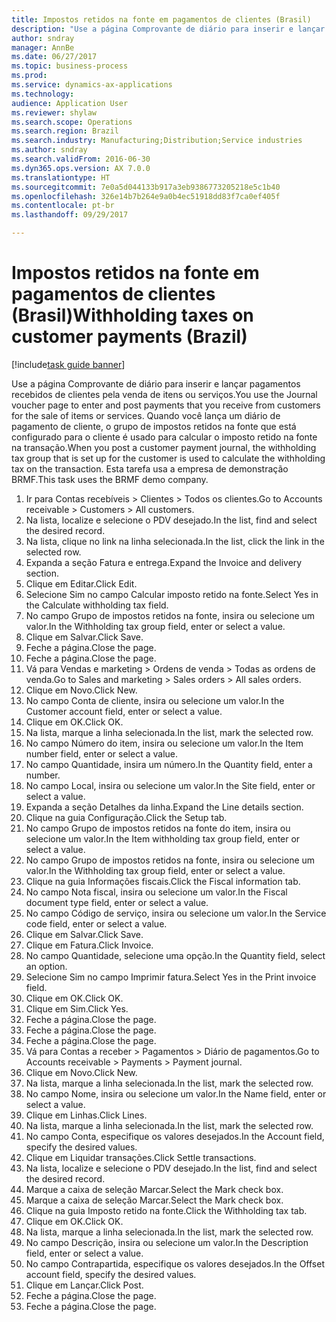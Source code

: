 ```yaml
--- 
title: Impostos retidos na fonte em pagamentos de clientes (Brasil)
description: "Use a página Comprovante de diário para inserir e lançar pagamentos recebidos de clientes pela venda de itens ou serviços."
author: sndray
manager: AnnBe
ms.date: 06/27/2017
ms.topic: business-process
ms.prod: 
ms.service: dynamics-ax-applications
ms.technology: 
audience: Application User
ms.reviewer: shylaw
ms.search.scope: Operations
ms.search.region: Brazil
ms.search.industry: Manufacturing;Distribution;Service industries
ms.author: sndray
ms.search.validFrom: 2016-06-30
ms.dyn365.ops.version: AX 7.0.0
ms.translationtype: HT
ms.sourcegitcommit: 7e0a5d044133b917a3eb9386773205218e5c1b40
ms.openlocfilehash: 326e14b7b264e9a0b4ec51918dd83f7ca0ef405f
ms.contentlocale: pt-br
ms.lasthandoff: 09/29/2017

---
```

# <a name="withholding-taxes-on-customer-payments-brazil"></a><span data-ttu-id="46569-103">Impostos retidos na fonte em pagamentos de clientes (Brasil)</span><span class="sxs-lookup"><span data-stu-id="46569-103">Withholding taxes on customer payments (Brazil)</span></span>

[!include[task guide banner](../../includes/task-guide-banner.md)]

<span data-ttu-id="46569-104">Use a página Comprovante de diário para inserir e lançar pagamentos recebidos de clientes pela venda de itens ou serviços.</span><span class="sxs-lookup"><span data-stu-id="46569-104">You use the Journal voucher page to enter and post payments that you receive from customers for the sale of items or services.</span></span> <span data-ttu-id="46569-105">Quando você lança um diário de pagamento de cliente, o grupo de impostos retidos na fonte que está configurado para o cliente é usado para calcular o imposto retido na fonte na transação.</span><span class="sxs-lookup"><span data-stu-id="46569-105">When you post a customer payment journal, the withholding tax group that is set up for the customer is used to calculate the withholding tax on the transaction.</span></span> <span data-ttu-id="46569-106">Esta tarefa usa a empresa de demonstração BRMF.</span><span class="sxs-lookup"><span data-stu-id="46569-106">This task uses the BRMF demo company.</span></span>

1. <span data-ttu-id="46569-107">Ir para Contas recebíveis > Clientes > Todos os clientes.</span><span class="sxs-lookup"><span data-stu-id="46569-107">Go to Accounts receivable > Customers > All customers.</span></span>
2. <span data-ttu-id="46569-108">Na lista, localize e selecione o PDV desejado.</span><span class="sxs-lookup"><span data-stu-id="46569-108">In the list, find and select the desired record.</span></span>
3. <span data-ttu-id="46569-109">Na lista, clique no link na linha selecionada.</span><span class="sxs-lookup"><span data-stu-id="46569-109">In the list, click the link in the selected row.</span></span>
4. <span data-ttu-id="46569-110">Expanda a seção Fatura e entrega.</span><span class="sxs-lookup"><span data-stu-id="46569-110">Expand the Invoice and delivery section.</span></span>
5. <span data-ttu-id="46569-111">Clique em Editar.</span><span class="sxs-lookup"><span data-stu-id="46569-111">Click Edit.</span></span>
6. <span data-ttu-id="46569-112">Selecione Sim no campo Calcular imposto retido na fonte.</span><span class="sxs-lookup"><span data-stu-id="46569-112">Select Yes in the Calculate withholding tax field.</span></span>
7. <span data-ttu-id="46569-113">No campo Grupo de impostos retidos na fonte, insira ou selecione um valor.</span><span class="sxs-lookup"><span data-stu-id="46569-113">In the Withholding tax group field, enter or select a value.</span></span>
8. <span data-ttu-id="46569-114">Clique em Salvar.</span><span class="sxs-lookup"><span data-stu-id="46569-114">Click Save.</span></span>
9. <span data-ttu-id="46569-115">Feche a página.</span><span class="sxs-lookup"><span data-stu-id="46569-115">Close the page.</span></span>
10. <span data-ttu-id="46569-116">Feche a página.</span><span class="sxs-lookup"><span data-stu-id="46569-116">Close the page.</span></span>
11. <span data-ttu-id="46569-117">Vá para Vendas e marketing > Ordens de venda > Todas as ordens de venda.</span><span class="sxs-lookup"><span data-stu-id="46569-117">Go to Sales and marketing > Sales orders > All sales orders.</span></span>
12. <span data-ttu-id="46569-118">Clique em Novo.</span><span class="sxs-lookup"><span data-stu-id="46569-118">Click New.</span></span>
13. <span data-ttu-id="46569-119">No campo Conta de cliente, insira ou selecione um valor.</span><span class="sxs-lookup"><span data-stu-id="46569-119">In the Customer account field, enter or select a value.</span></span>
14. <span data-ttu-id="46569-120">Clique em OK.</span><span class="sxs-lookup"><span data-stu-id="46569-120">Click OK.</span></span>
15. <span data-ttu-id="46569-121">Na lista, marque a linha selecionada.</span><span class="sxs-lookup"><span data-stu-id="46569-121">In the list, mark the selected row.</span></span>
16. <span data-ttu-id="46569-122">No campo Número do item, insira ou selecione um valor.</span><span class="sxs-lookup"><span data-stu-id="46569-122">In the Item number field, enter or select a value.</span></span>
17. <span data-ttu-id="46569-123">No campo Quantidade, insira um número.</span><span class="sxs-lookup"><span data-stu-id="46569-123">In the Quantity field, enter a number.</span></span>
18. <span data-ttu-id="46569-124">No campo Local, insira ou selecione um valor.</span><span class="sxs-lookup"><span data-stu-id="46569-124">In the Site field, enter or select a value.</span></span>
19. <span data-ttu-id="46569-125">Expanda a seção Detalhes da linha.</span><span class="sxs-lookup"><span data-stu-id="46569-125">Expand the Line details section.</span></span>
20. <span data-ttu-id="46569-126">Clique na guia Configuração.</span><span class="sxs-lookup"><span data-stu-id="46569-126">Click the Setup tab.</span></span>
21. <span data-ttu-id="46569-127">No campo Grupo de impostos retidos na fonte do item, insira ou selecione um valor.</span><span class="sxs-lookup"><span data-stu-id="46569-127">In the Item withholding tax group field, enter or select a value.</span></span>
22. <span data-ttu-id="46569-128">No campo Grupo de impostos retidos na fonte, insira ou selecione um valor.</span><span class="sxs-lookup"><span data-stu-id="46569-128">In the Withholding tax group field, enter or select a value.</span></span>
23. <span data-ttu-id="46569-129">Clique na guia Informações fiscais.</span><span class="sxs-lookup"><span data-stu-id="46569-129">Click the Fiscal information tab.</span></span>
24. <span data-ttu-id="46569-130">No campo Nota fiscal, insira ou selecione um valor.</span><span class="sxs-lookup"><span data-stu-id="46569-130">In the Fiscal document type field, enter or select a value.</span></span>
25. <span data-ttu-id="46569-131">No campo Código de serviço, insira ou selecione um valor.</span><span class="sxs-lookup"><span data-stu-id="46569-131">In the Service code field, enter or select a value.</span></span>
26. <span data-ttu-id="46569-132">Clique em Salvar.</span><span class="sxs-lookup"><span data-stu-id="46569-132">Click Save.</span></span>
27. <span data-ttu-id="46569-133">Clique em Fatura.</span><span class="sxs-lookup"><span data-stu-id="46569-133">Click Invoice.</span></span>
28. <span data-ttu-id="46569-134">No campo Quantidade, selecione uma opção.</span><span class="sxs-lookup"><span data-stu-id="46569-134">In the Quantity field, select an option.</span></span>
29. <span data-ttu-id="46569-135">Selecione Sim no campo Imprimir fatura.</span><span class="sxs-lookup"><span data-stu-id="46569-135">Select Yes in the Print invoice field.</span></span>
30. <span data-ttu-id="46569-136">Clique em OK.</span><span class="sxs-lookup"><span data-stu-id="46569-136">Click OK.</span></span>
31. <span data-ttu-id="46569-137">Clique em Sim.</span><span class="sxs-lookup"><span data-stu-id="46569-137">Click Yes.</span></span>
32. <span data-ttu-id="46569-138">Feche a página.</span><span class="sxs-lookup"><span data-stu-id="46569-138">Close the page.</span></span>
33. <span data-ttu-id="46569-139">Feche a página.</span><span class="sxs-lookup"><span data-stu-id="46569-139">Close the page.</span></span>
34. <span data-ttu-id="46569-140">Feche a página.</span><span class="sxs-lookup"><span data-stu-id="46569-140">Close the page.</span></span>
35. <span data-ttu-id="46569-141">Vá para Contas a receber > Pagamentos > Diário de pagamentos.</span><span class="sxs-lookup"><span data-stu-id="46569-141">Go to Accounts receivable > Payments > Payment journal.</span></span>
36. <span data-ttu-id="46569-142">Clique em Novo.</span><span class="sxs-lookup"><span data-stu-id="46569-142">Click New.</span></span>
37. <span data-ttu-id="46569-143">Na lista, marque a linha selecionada.</span><span class="sxs-lookup"><span data-stu-id="46569-143">In the list, mark the selected row.</span></span>
38. <span data-ttu-id="46569-144">No campo Nome, insira ou selecione um valor.</span><span class="sxs-lookup"><span data-stu-id="46569-144">In the Name field, enter or select a value.</span></span>
39. <span data-ttu-id="46569-145">Clique em Linhas.</span><span class="sxs-lookup"><span data-stu-id="46569-145">Click Lines.</span></span>
40. <span data-ttu-id="46569-146">Na lista, marque a linha selecionada.</span><span class="sxs-lookup"><span data-stu-id="46569-146">In the list, mark the selected row.</span></span>
41. <span data-ttu-id="46569-147">No campo Conta, especifique os valores desejados.</span><span class="sxs-lookup"><span data-stu-id="46569-147">In the Account field, specify the desired values.</span></span>
42. <span data-ttu-id="46569-148">Clique em Liquidar transações.</span><span class="sxs-lookup"><span data-stu-id="46569-148">Click Settle transactions.</span></span>
43. <span data-ttu-id="46569-149">Na lista, localize e selecione o PDV desejado.</span><span class="sxs-lookup"><span data-stu-id="46569-149">In the list, find and select the desired record.</span></span>
44. <span data-ttu-id="46569-150">Marque a caixa de seleção Marcar.</span><span class="sxs-lookup"><span data-stu-id="46569-150">Select the Mark check box.</span></span>
45. <span data-ttu-id="46569-151">Marque a caixa de seleção Marcar.</span><span class="sxs-lookup"><span data-stu-id="46569-151">Select the Mark check box.</span></span>
46. <span data-ttu-id="46569-152">Clique na guia Imposto retido na fonte.</span><span class="sxs-lookup"><span data-stu-id="46569-152">Click the Withholding tax tab.</span></span>
47. <span data-ttu-id="46569-153">Clique em OK.</span><span class="sxs-lookup"><span data-stu-id="46569-153">Click OK.</span></span>
48. <span data-ttu-id="46569-154">Na lista, marque a linha selecionada.</span><span class="sxs-lookup"><span data-stu-id="46569-154">In the list, mark the selected row.</span></span>
49. <span data-ttu-id="46569-155">No campo Descrição, insira ou selecione um valor.</span><span class="sxs-lookup"><span data-stu-id="46569-155">In the Description field, enter or select a value.</span></span>
50. <span data-ttu-id="46569-156">No campo Contrapartida, especifique os valores desejados.</span><span class="sxs-lookup"><span data-stu-id="46569-156">In the Offset account field, specify the desired values.</span></span>
51. <span data-ttu-id="46569-157">Clique em Lançar.</span><span class="sxs-lookup"><span data-stu-id="46569-157">Click Post.</span></span>
52. <span data-ttu-id="46569-158">Feche a página.</span><span class="sxs-lookup"><span data-stu-id="46569-158">Close the page.</span></span>
53. <span data-ttu-id="46569-159">Feche a página.</span><span class="sxs-lookup"><span data-stu-id="46569-159">Close the page.</span></span>


